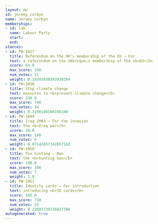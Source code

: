 ```yaml
---
layout: mp
id: jeremy_corbyn
name: Jeremy Corbyn
memberships:
- id: lab
  name: Labour Party
  start: 
  end: 
stances:
- id: PW-1027
  title: Referendum on the UK's membership of the EU — For
  text: a referendum on the UK&rsquo;s membership of the <b>EU</b>
  score: 64.0
  max_score: 330
  num_votes: 21
  weight: 0.19393939393939394
- id: PW-1030
  title: Stop climate change
  text: measures to <b>prevent climate change</b>
  score: 230.0
  max_score: 740
  num_votes: 34
  weight: 0.3108108108108108
- id: PW-1049
  title: Iraq 2003 — For the invasion
  text: the <b>Iraq war</b>
  score: 10.0
  max_score: 140
  num_votes: 6
  weight: 0.07142857142857142
- id: PW-1050
  title: Fox hunting — Ban
  text: the <b>hunting ban</b>
  score: 190.0
  max_score: 190
  num_votes: 7
  weight: 1.0
- id: PW-1051
  title: Identity cards — For introduction
  text: introducing <b>ID cards</b>
  score: 165.0
  max_score: 730
  num_votes: 25
  weight: 0.22602739726027396
autogenerated: true
---
```


